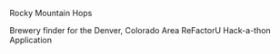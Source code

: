 Rocky Mountain Hops

Brewery finder for the Denver, Colorado Area
ReFactorU Hack-a-thon Application
